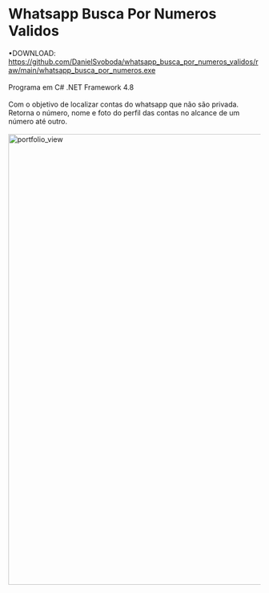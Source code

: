 # Whatsapp Busca Por Numeros Validos

•DOWNLOAD: https://github.com/DanielSvoboda/whatsapp_busca_por_numeros_validos/raw/main/whatsapp_busca_por_numeros.exe
<br><br>
Programa em C# .NET Framework 4.8 <br> <br>
Com o objetivo de localizar contas do whatsapp que não são privada.
<br>
Retorna o número, nome e foto do perfil das contas no alcance de um número até outro.
<br> <br>
  <img width="900" alt="portfolio_view" src="https://raw.githubusercontent.com/DanielSvoboda/whatsapp_busca_por_numeros_validos/main/print.png">
